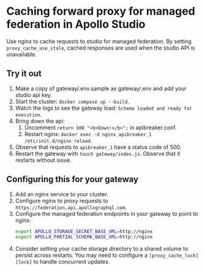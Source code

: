 # Caching forward proxy for managed federation in Apollo Studio

Use nginx to cache requests to studio for managed federation. By setting
`proxy_cache_use_stale`, cached responses are used when the studio API is
unavailable.

## Try it out

1. Make a copy of gateway/.env.sample as gateway/.env and add your studio api key.
2. Start the cluster: `docker compose up --build`.
3. Watch the logs to see the gateway load: `Schema loaded and ready for execution`.
4. Bring down the api:
   1. Uncomment `return 500 "<b>Down!</b>";` in apibreaker.conf.
   2. Restart nginx: `docker exec -d nginx_apibreaker_1 /etc/init.d/nginx reload`.
5. Observe that requests to `apibreaker_1` have a status code of 500.
6. Restart the gateway with `touch gateway/index.js`. Observe that it restarts without issue.

## Configuring this for your gateway

1. Add an nginx service to your cluster.
2. Configure nginx to proxy requests to `https://federation.api.apollographql.com`.
3. Configure the managed federation endpoints in your gateway to point to nginx:
   ```sh
   export APOLLO_STORAGE_SECRET_BASE_URL=http://nginx
   export APOLLO_PARTIAL_SCHEMA_BASE_URL=http://nginx
   ```
4. Consider setting your cache storage directory to a shared volume to persist
   across restarts. You may need to configure a `[proxy_cache_lock][lock]` to
   handle concurrent updates.

[lock]: https://nginx.org/en/docs/http/ngx_http_proxy_module.html#proxy_cache_lock`
